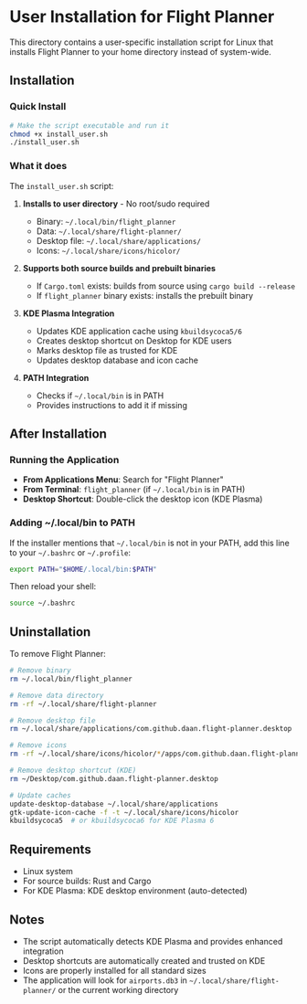 # User Installation for Flight Planner

This directory contains a user-specific installation script for Linux that installs Flight Planner to your home directory instead of system-wide.

## Installation

### Quick Install
```bash
# Make the script executable and run it
chmod +x install_user.sh
./install_user.sh
```

### What it does

The `install_user.sh` script:

1. **Installs to user directory** - No root/sudo required
   - Binary: `~/.local/bin/flight_planner`
   - Data: `~/.local/share/flight-planner/`
   - Desktop file: `~/.local/share/applications/`
   - Icons: `~/.local/share/icons/hicolor/`

2. **Supports both source builds and prebuilt binaries**
   - If `Cargo.toml` exists: builds from source using `cargo build --release`
   - If `flight_planner` binary exists: installs the prebuilt binary

3. **KDE Plasma Integration**
   - Updates KDE application cache using `kbuildsycoca5/6`
   - Creates desktop shortcut on Desktop for KDE users
   - Marks desktop file as trusted for KDE
   - Updates desktop database and icon cache

4. **PATH Integration**
   - Checks if `~/.local/bin` is in PATH
   - Provides instructions to add it if missing

## After Installation

### Running the Application
- **From Applications Menu**: Search for "Flight Planner"
- **From Terminal**: `flight_planner` (if `~/.local/bin` is in PATH)
- **Desktop Shortcut**: Double-click the desktop icon (KDE Plasma)

### Adding ~/.local/bin to PATH
If the installer mentions that `~/.local/bin` is not in your PATH, add this line to your `~/.bashrc` or `~/.profile`:
```bash
export PATH="$HOME/.local/bin:$PATH"
```

Then reload your shell:
```bash
source ~/.bashrc
```

## Uninstallation

To remove Flight Planner:
```bash
# Remove binary
rm ~/.local/bin/flight_planner

# Remove data directory
rm -rf ~/.local/share/flight-planner

# Remove desktop file
rm ~/.local/share/applications/com.github.daan.flight-planner.desktop

# Remove icons
rm -rf ~/.local/share/icons/hicolor/*/apps/com.github.daan.flight-planner.png

# Remove desktop shortcut (KDE)
rm ~/Desktop/com.github.daan.flight-planner.desktop

# Update caches
update-desktop-database ~/.local/share/applications
gtk-update-icon-cache -f -t ~/.local/share/icons/hicolor
kbuildsycoca5  # or kbuildsycoca6 for KDE Plasma 6
```

## Requirements

- Linux system
- For source builds: Rust and Cargo
- For KDE Plasma: KDE desktop environment (auto-detected)

## Notes

- The script automatically detects KDE Plasma and provides enhanced integration
- Desktop shortcuts are automatically created and trusted on KDE
- Icons are properly installed for all standard sizes
- The application will look for `airports.db3` in `~/.local/share/flight-planner/` or the current working directory